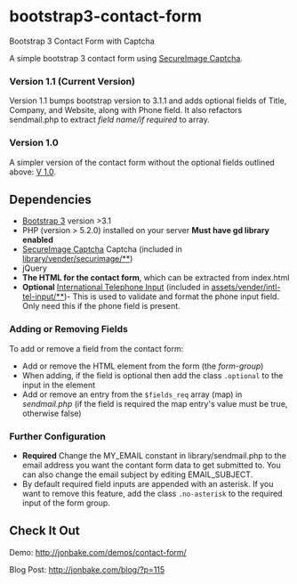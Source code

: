 bootstrap3-contact-form
=======================

Bootstrap 3 Contact Form with Captcha

A simple bootstrap 3 contact form using [SecureImage Captcha](https://github.com/dapphp/securimage).

### Version 1.1 (Current Version)
Version 1.1 bumps bootstrap version to 3.1.1 and adds optional fields of Title, Company, and Website, along with Phone field.
It also refactors sendmail.php to extract *field name/if required* to array.

### Version 1.0
A simpler version of the contact form without the optional fields outlined above: [V 1.0](https://github.com/jonmbake/bootstrap3-contact-form/tree/v1.0).

## Dependencies

* [Bootstrap 3](https://github.com/twbs/bootstrap) version >3.1
* PHP (version > 5.2.0) installed on your server **Must have gd library enabled**
* [SecureImage Captcha](https://github.com/dapphp/securimage) Captcha (included in [library/vender/securimage/**](https://github.com/jonmbake/bootstrap3-contact-form/tree/master/library/vender/securimage))
* jQuery
* **The HTML for the contact form**, which can be extracted from index.html
* **Optional** [International Telephone Input](https://github.com/Bluefieldscom/intl-tel-input) (included in [assets/vender/intl-tel-input/**](https://github.com/jonmbake/bootstrap3-contact-form/tree/master/assets/vender/intl-tel-input))- This is used to validate and format the phone input field. Only need this if the phone field is present.

### Adding or Removing Fields
To add or remove a field from the contact form:

* Add or remove the HTML element from the form (the *form-group*)
* When adding, if the field is optional then add the class `.optional` to the input in the element
* Add or remove an entry from the `$fields_req` array (map) in *sendmail.php* (if the field is required the map entry's value must be true, otherwise false)

### Further Configuration
* **Required** Change the MY_EMAIL constant in library/sendmail.php to the email address you want the contant form data to get submitted to.  You can also change the email subject by editing EMAIL_SUBJECT.
* By default required field inputs are appended with an asterisk.  If you want to remove this feature, add the class `.no-asterisk` to the required input of the form group.

## Check It Out
Demo: http://jonbake.com/demos/contact-form/

Blog Post: http://jonbake.com/blog/?p=115
